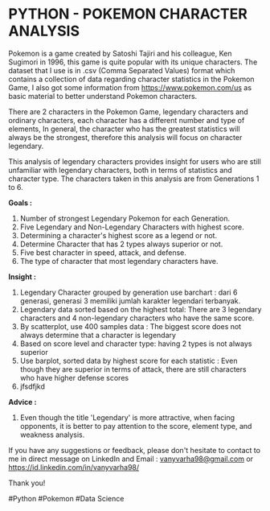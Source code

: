 # PYTHON - POKEMON CHARACTER ANALYSIS
  Pokemon is a game created by Satoshi Tajiri and his colleague, Ken Sugimori in 1996, this game is quite popular with its unique characters.
  The dataset that I use is in .csv (Comma Separated Values) format which contains a collection of data regarding character statistics in the Pokemon Game,
  I also got some information from https://www.pokemon.com/us as basic material to better understand Pokemon characters.

  There are 2 characters in the Pokemon Game, legendary characters and ordinary characters, each character has a different number and type of elements,
  In general, the character who has the greatest statistics will always be the strongest, therefore this analysis will focus on character legendary.

  This analysis of legendary characters provides insight for users who are still unfamiliar with legendary characters, both in terms of statistics and character type.
  The characters taken in this analysis are from Generations 1 to 6.
  
  **Goals  :**
  1. Number of strongest Legendary Pokemon for each Generation.
  2. Five Legendary and Non-Legendary Characters with highest score.
  3. Determining a character's highest score as a legend or not.
  4. Determine Character that has 2 types always superior or not.
  5. Five best character in speed, attack, and defense.
  6. The type of character that most legendary characters have.
    
  **Insight  :**
  1. Legendary Character grouped by generation use barchart : dari 6 generasi, generasi 3 memiliki jumlah karakter legendari terbanyak.
  2. Legendary data sorted based on the highest total: There are 3 legendary characters and 4 non-legendary characters who have the same score.
  3. By scatterplot, use 400 samples data : The biggest score does not always determine that a character is legendary
  4. Based on score level and character type: having 2 types is not always superior
  5. Use barplot, sorted data by highest score for each statistic : Even though they are superior in terms of attack, there are still characters who have higher defense scores
  6. jfsdfjkd

  **Advice  :**
  1. Even though the title 'Legendary' is more attractive, when facing opponents, it is better to pay attention to the score, element type, and weakness analysis.

  If you have any suggestions or feedback, please don't hesitate to contact to me in direct message on LinkedIn and Email :
  vanyvarha98@gmail.com or https://id.linkedin.com/in/vanyvarha98/

  Thank you!

  #Python
  #Pokemon
  #Data Science
